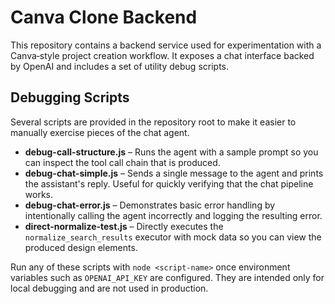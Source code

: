 # Canva Clone Backend

This repository contains a backend service used for experimentation with a Canva‑style project creation workflow. It exposes a chat interface backed by OpenAI and includes a set of utility debug scripts.

## Debugging Scripts

Several scripts are provided in the repository root to make it easier to manually exercise pieces of the chat agent.

- **debug-call-structure.js** – Runs the agent with a sample prompt so you can inspect the tool call chain that is produced.
- **debug-chat-simple.js** – Sends a single message to the agent and prints the assistant's reply. Useful for quickly verifying that the chat pipeline works.
- **debug-chat-error.js** – Demonstrates basic error handling by intentionally calling the agent incorrectly and logging the resulting error.
- **direct-normalize-test.js** – Directly executes the `normalize_search_results` executor with mock data so you can view the produced design elements.

Run any of these scripts with `node <script-name>` once environment variables such as `OPENAI_API_KEY` are configured. They are intended only for local debugging and are not used in production.
